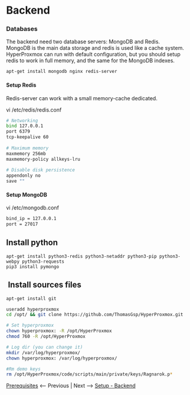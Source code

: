 # Backend


### Databases
The backend need two database servers: MongoDB and Redis.  
MongoDB is the main data storage and redis is used like a cache system.  
HyperProxmox can run with default configuration, but you should setup redis to work in full memory, and the same
for the MongoDB indexes.
 
``` bash
apt-get install mongodb nginx redis-server
```

#### Setup Redis

Redis-server can work with a small memory-cache dedicated.

vi /etc/redis/redis.conf
```bash
# Networking
bind 127.0.0.1
port 6379
tcp-keepalive 60
 
# Maximum memory
maxmemory 256mb
maxmemory-policy allkeys-lru
 
# Disable disk persistence
appendonly no
save ""
```

#### Setup MongoDB

vi /etc/mongodb.conf
```bash
bind_ip = 127.0.0.1
port = 27017
```

## Install python

``` 
apt-get install python3-redis python3-netaddr python3-pip python3-webpy python3-requests
pip3 install pymongo
```

##  Install sources files
``` bash
apt-get install git

useradd hyperproxmox
cd /opt/ && git clone https://github.com/ThomasGsp/HyperProxmox.git

# Set hyperproxmox
chown hyperproxmox: -R /opt/HyperProxmox
chmod 760 -R /opt/HyperProxmox

# Log dir (you can change it)
mkdir /var/log/hyperproxmox/
chown hyperproxmox: /var/log/hyperproxmox/

#Rm demo keys
rm /opt/HyperProxmox/code/scripts/main/private/keys/Ragnarok.p*
```

[Prerequisites](01-prerequisites.md) <-- Previous | Next --> [Setup - Backend](03-frontend.md)
